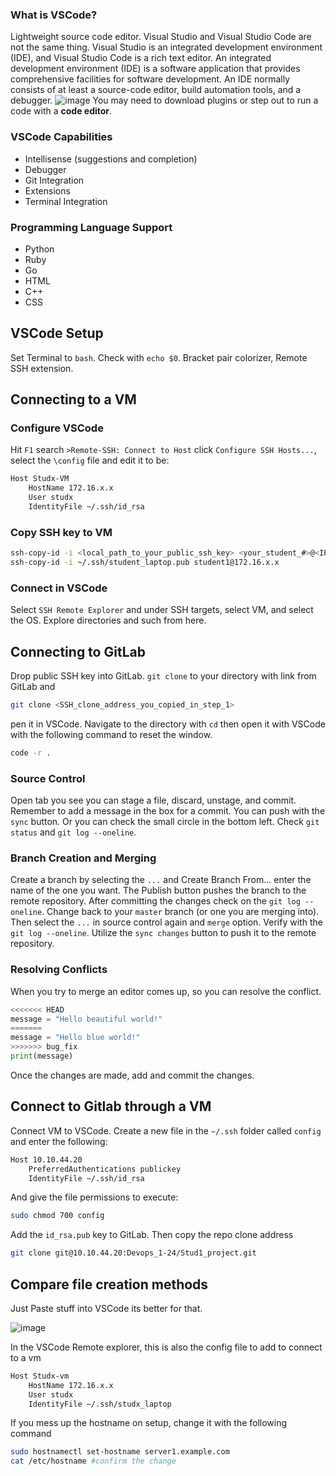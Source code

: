 ### What is VSCode?
Lightweight source code editor. Visual Studio and Visual Studio Code are not the same thing. Visual Studio is an integrated development environment (IDE), and Visual Studio Code is a rich text editor. An integrated development environment (IDE) is a software application that provides comprehensive facilities for software development. An IDE normally consists of at least a source-code editor, build automation tools, and a debugger.
![image](https://github.com/dpweldo/DEVOTC/assets/102386243/ea2eb843-264f-4167-8e98-86cc0d1d92a1)
You may need to download plugins or step out to run a code with a **code editor**.

### VSCode Capabilities
- Intellisense (suggestions and completion)
- Debugger
- Git Integration
- Extensions
- Terminal Integration

### Programming Language Support
- Python
- Ruby
- Go
- HTML
- C++
- CSS

## VSCode Setup
Set Terminal to `bash`. Check with `echo $0`. Bracket pair colorizer, Remote SSH extension.

## Connecting to a VM
### Configure VSCode
Hit `F1` search `>Remote-SSH: Connect to Host` click `Configure SSH Hosts...`, select the `\config` file and edit it to be:
```bash
Host Studx-VM
    HostName 172.16.x.x
    User studx
    IdentityFile ~/.ssh/id_rsa
```
### Copy SSH key to VM
```bash
ssh-copy-id -i <local_path_to_your_public_ssh_key> <your_student_#>@<IP_address_of_vm>
ssh-copy-id -i ~/.ssh/student_laptop.pub student1@172.16.x.x
```
### Connect in VSCode
Select `SSH Remote Explorer` and under SSH targets, select VM, and select the OS. Explore directories and such from here.

## Connecting to GitLab
Drop public SSH key into GitLab. `git clone` to your directory with link from GitLab and
```bash
git clone <SSH_clone_address_you_copied_in_step_1>
```
pen it in VSCode. Navigate to the directory with `cd` then open it with VSCode with the following command to reset the window.

```bash
code -r .
```

### Source Control
Open tab you see you can stage a file, discard, unstage, and commit. Remember to add a message in the box for a commit. You can push with the `sync` button. Or you can check the small circle in the bottom left. Check `git status` and `git log --oneline`.

### Branch Creation and Merging
Create a branch by selecting the `...` and Create Branch From... enter the name of the one you want. The Publish button pushes the branch to the remote repository. After committing the changes check on the `git log --oneline`. Change back to your `master` branch (or one you are merging into). Then select the `...` in source control again and `merge` option. Verify with the `git log --oneline`. Utilize the `sync changes` button to push it to the remote repository. 

### Resolving Conflicts
When you try to merge an editor comes up, so you can resolve the conflict.
```py
<<<<<<< HEAD
message = "Hello beautiful world!"
=======
message = "Hello blue world!"
>>>>>>> bug_fix
print(message)
```
Once the changes are made, add and commit the changes.

## Connect to Gitlab through a VM
Connect VM to VSCode. Create a new file in the `~/.ssh` folder called `config` and enter the following:
```bash
Host 10.10.44.20
    PreferredAuthentications publickey
    IdentityFile ~/.ssh/id_rsa
```
And give the file permissions to execute:
```bash
sudo chmod 700 config
```
Add the `id_rsa.pub` key to GitLab. Then copy the repo clone address
```bash
git clone git@10.10.44.20:Devops_1-24/Stud1_project.git
```
## Compare file creation methods
Just Paste stuff into VSCode its better for that.


![image](https://github.com/dpweldo/DEVOTC/assets/102386243/4bea0f52-8adc-4f6f-b360-14cfbc7198d4)

In the VSCode Remote explorer, this is also the config file to add to connect to a vm

```bash
Host Studx-vm
    HostName 172.16.x.x
    User studx
    IdentityFile ~/.ssh/studx_laptop
```
If you mess up the hostname on setup, change it with the following command

```bash
sudo hostnamectl set-hostname server1.example.com
cat /etc/hostname #confirm the change
```

